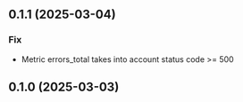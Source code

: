 ## 0.1.1 (2025-03-04)

### Fix

- Metric errors_total takes into account status code >= 500

## 0.1.0 (2025-03-03)

